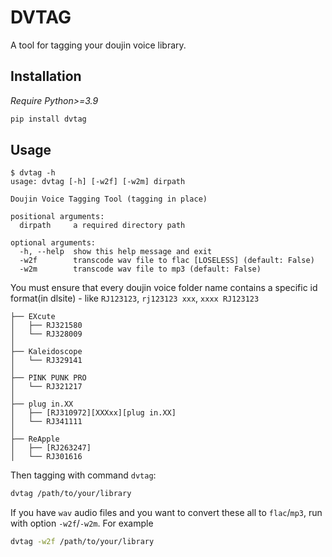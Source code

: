 # DVTAG

A tool for tagging your doujin voice library.

## Installation

*Require Python>=3.9*

```bash
pip install dvtag
```

## Usage

```
$ dvtag -h
usage: dvtag [-h] [-w2f] [-w2m] dirpath

Doujin Voice Tagging Tool (tagging in place)

positional arguments:
  dirpath     a required directory path

optional arguments:
  -h, --help  show this help message and exit
  -w2f        transcode wav file to flac [LOSELESS] (default: False)
  -w2m        transcode wav file to mp3 (default: False)
```

You must ensure that every doujin voice folder name contains a specific id format(in dlsite) - like `RJ123123`, `rj123123 xxx`, `xxxx RJ123123`

```
├── EXcute
│   ├── RJ321580
│   └── RJ328009
│
├── Kaleidoscope
│   └── RJ329141
│
├── PINK PUNK PRO
│   └── RJ321217
│
├── plug in.XX
│   ├── [RJ310972][XXXxx][plug in.XX]
│   └── RJ341111
│
├── ReApple
│   ├── [RJ263247]
│   └── RJ301616
```

Then tagging with command `dvtag`:

```bash
dvtag /path/to/your/library
```

If you have `wav` audio files and you want to convert these all to `flac`/`mp3`, run with option `-w2f`/`-w2m`. For example

```bash
dvtag -w2f /path/to/your/library
```